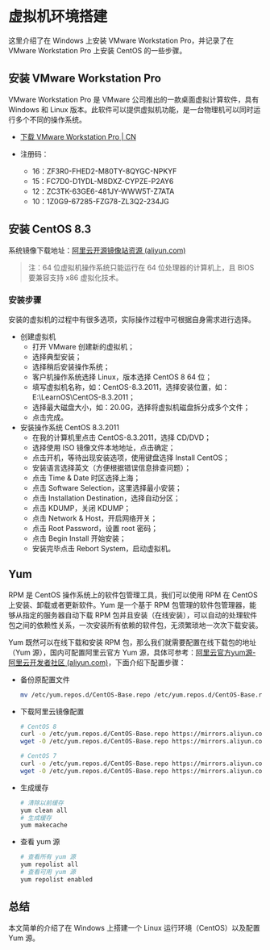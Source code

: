 # 虚拟机环境搭建

这里介绍了在 Windows 上安装 VMware Workstation Pro，并记录了在 VMware Workstation Pro 上安装 CentOS 的一些步骤。

## 安装 VMware Workstation Pro

VMware Workstation Pro 是 VMware 公司推出的一款桌面虚拟计算软件，具有 Windows 和 Linux 版本。此软件可以提供虚拟机功能，是一台物理机可以同时运行多个不同的操作系统。

- [下载 VMware Workstation Pro | CN](https://www.vmware.com/cn/products/workstation-pro/workstation-pro-evaluation.html)

- 注册码：

  - 16：ZF3R0-FHED2-M80TY-8QYGC-NPKYF
  - 15：FC7D0-D1YDL-M8DXZ-CYPZE-P2AY6
  - 12：ZC3TK-63GE6-481JY-WWW5T-Z7ATA
  - 10：1Z0G9-67285-FZG78-ZL3Q2-234JG

## 安装 CentOS 8.3

系统镜像下载地址：[阿里云开源镜像站资源 (aliyun.com)](https://mirrors.aliyun.com/centos)

> 注：64 位虚拟机操作系统只能运行在 64 位处理器的计算机上，且 BIOS 要兼容支持 x86 虚拟化技术。

### 安装步骤 

安装的虚拟机的过程中有很多选项，实际操作过程中可根据自身需求进行选择。

- 创建虚拟机
  - 打开 VMware 创建新的虚拟机；
  - 选择典型安装；
  - 选择稍后安装操作系统；
  - 客户机操作系统选择 Linux，版本选择 CentOS 8 64 位；
  - 填写虚拟机名称，如：CentOS-8.3.2011，选择安装位置，如：E:\LearnOS\CentOS-8.3.2011；
  - 选择最大磁盘大小，如：20.0G，选择将虚拟机磁盘拆分成多个文件；
  - 点击完成。
- 安装操作系统 CentOS 8.3.2011
  - 在我的计算机里点击 CentOS-8.3.2011，选择 CD/DVD；
  - 选择使用 ISO 镜像文件本地地址，点击确定；
  - 点击开机，等待出现安装选项，使用键盘选择 Install CentOS；
  - 安装语言选择英文（方便根据错误信息排查问题）；
  - 点击 Time & Date 时区选择上海；
  - 点击 Software Selection，这里选择最小安装；
  - 点击 Installation Destination，选择自动分区；
  - 点击 KDUMP，关闭 KDUMP；
  - 点击 Network & Host，开启网络开关；
  - 点击 Root Password，设置 root 密码；
  - 点击 Begin Install 开始安装；
  - 安装完毕点击 Rebort System，启动虚拟机。

## Yum

RPM 是 CentOS 操作系统上的软件包管理工具，我们可以使用 RPM 在 CentOS 上安装、卸载或者更新软件。Yum 是一个基于 RPM 包管理的软件包管理器，能够从指定的服务器自动下载 RPM 包并且安装（在线安装），可以自动的处理软件包之间的依赖性关系，一次安装所有依赖的软件包，无须繁琐地一次次下载安装。

Yum 既然可以在线下载和安装 RPM 包，那么我们就需要配置在线下载包的地址（Yum 源），国内可配置阿里云官方 Yum 源，具体可参考：[阿里云官方yum源-阿里云开发者社区 (aliyun.com)](https://developer.aliyun.com/article/675241)，下面介绍下配置步骤：

- 备份原配置文件

  ```bash
  mv /etc/yum.repos.d/CentOS-Base.repo /etc/yum.repos.d/CentOS-Base.repo.backup
  ```

- 下载阿里云镜像配置

  ```bash
  # CentOS 8
  curl -o /etc/yum.repos.d/CentOS-Base.repo https://mirrors.aliyun.com/repo/Centos-vault-8.5.2111.repo
  wget -O /etc/yum.repos.d/CentOS-Base.repo https://mirrors.aliyun.com/repo/Centos-vault-8.5.2111.repo
  
  # CentOS 7
  curl -o /etc/yum.repos.d/CentOS-Base.repo https://mirrors.aliyun.com/repo/Centos-7.repo
  wget -O /etc/yum.repos.d/CentOS-Base.repo https://mirrors.aliyun.com/repo/Centos-7.repo
  ```

- 生成缓存

  ```bash
  # 清除以前缓存
  yum clean all
  # 生成缓存
  yum makecache
  ```

- 查看 yum 源

  ```bash
  # 查看所有 yum 源
  yum repolist all
  # 查看可用 yum 源
  yum repolist enabled
  ```

## 总结

本文简单的介绍了在 Windows 上搭建一个 Linux 运行环境（CentOS）以及配置 Yum 源。

